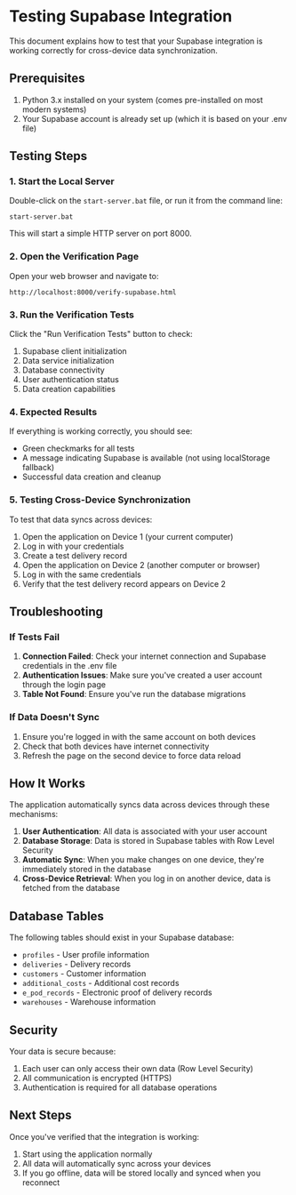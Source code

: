 # Testing Supabase Integration

This document explains how to test that your Supabase integration is working correctly for cross-device data synchronization.

## Prerequisites

1. Python 3.x installed on your system (comes pre-installed on most modern systems)
2. Your Supabase account is already set up (which it is based on your .env file)

## Testing Steps

### 1. Start the Local Server

Double-click on the `start-server.bat` file, or run it from the command line:

```
start-server.bat
```

This will start a simple HTTP server on port 8000.

### 2. Open the Verification Page

Open your web browser and navigate to:

```
http://localhost:8000/verify-supabase.html
```

### 3. Run the Verification Tests

Click the "Run Verification Tests" button to check:

1. Supabase client initialization
2. Data service initialization
3. Database connectivity
4. User authentication status
5. Data creation capabilities

### 4. Expected Results

If everything is working correctly, you should see:

- Green checkmarks for all tests
- A message indicating Supabase is available (not using localStorage fallback)
- Successful data creation and cleanup

### 5. Testing Cross-Device Synchronization

To test that data syncs across devices:

1. Open the application on Device 1 (your current computer)
2. Log in with your credentials
3. Create a test delivery record
4. Open the application on Device 2 (another computer or browser)
5. Log in with the same credentials
6. Verify that the test delivery record appears on Device 2

## Troubleshooting

### If Tests Fail

1. **Connection Failed**: Check your internet connection and Supabase credentials in the .env file
2. **Authentication Issues**: Make sure you've created a user account through the login page
3. **Table Not Found**: Ensure you've run the database migrations

### If Data Doesn't Sync

1. Ensure you're logged in with the same account on both devices
2. Check that both devices have internet connectivity
3. Refresh the page on the second device to force data reload

## How It Works

The application automatically syncs data across devices through these mechanisms:

1. **User Authentication**: All data is associated with your user account
2. **Database Storage**: Data is stored in Supabase tables with Row Level Security
3. **Automatic Sync**: When you make changes on one device, they're immediately stored in the database
4. **Cross-Device Retrieval**: When you log in on another device, data is fetched from the database

## Database Tables

The following tables should exist in your Supabase database:

- `profiles` - User profile information
- `deliveries` - Delivery records
- `customers` - Customer information
- `additional_costs` - Additional cost records
- `e_pod_records` - Electronic proof of delivery records
- `warehouses` - Warehouse information

## Security

Your data is secure because:

1. Each user can only access their own data (Row Level Security)
2. All communication is encrypted (HTTPS)
3. Authentication is required for all database operations

## Next Steps

Once you've verified that the integration is working:

1. Start using the application normally
2. All data will automatically sync across your devices
3. If you go offline, data will be stored locally and synced when you reconnect